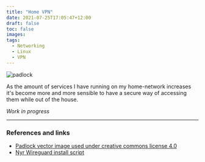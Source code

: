 ```yaml
---
title: "Home VPN"
date: 2021-07-25T17:05:47+12:00
draft: false
toc: false
images:
tags:
  - Networking
  - Linux 
  - VPN
---
```


![padlock](padlock.png)

As the amount of services I have running on my home-network increases it's become
more and more sensible to have a secure way of accessing them while out of the 
house.

*Work in progress*

---
### References and links
- [Padlock vector image used under creative commons license 4.0](https://commons.wikimedia.org/wiki/File:Antu_object-unlocked.svg)
- [Nyr Wireguard install script](https://github.com/Nyr/wireguard-install)